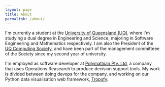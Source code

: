 ```yaml
---
layout: page
title: About
permalink: /about/
---
```


I'm currently a student at the [University of Queensland (UQ)](https://uq.edu.au/), where I'm studying a dual degree in Engineering and Science, majoring in Software Engineering and Mathematics respectively. I am also the President of the [UQ Computing Society](https://uqcs.org.au), and have been part of the management committeee of the Society since my second year of university.

I'm employed as software developer at [Polymathian Pty. Ltd](https://polymathian.com/), a company that uses Operations Reasearch to produce decision support tools. My work is divided between doing devops for the company, and working on our Python data visualisation web framework, [Tropofy](https://tropofy.com/).